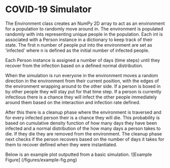 # COVID-19 Simulator

The Environment class creates an NumPy 2D array to act as an environment for
a population to randomly move around in. The environment is populated randomly
with ints representing unique people in the population. Each int is
associated with a Person instance in a dictionary to keep track of their
state. The first n number of people put into the environment are set as
'infected' where n is defined as the initial number of infected people.

Each Person instance is assigned a number of days (time steps) until they
recover from the infection based on a defined normal distribution.

When the simulation is run everyone in the environment moves a random
direction in the environment from their current position, with the edges of
the environment wrapping around to the other side. If a person is boxed in by
other people they will stay put for that time step. If a person is currently
infectious there is a chance they will infect the other people immediately
around them based on the interaction and infection rate defined.

After this there is a cleanup phase where the environment is traversed and for
every infected person their is a chance they will die. This probability is
based on cumulative density function of how many days they have been infected
and a normal distribution of the how many days a person takes to die. If they
die they are removed from the environment. The cleanup phase next checks if 
the person recovers based on the number of days it takes for them to recover
defined when they were instantiated.

Below is an example plot outputted from a basic simulation.
![Example Figure]
(/figures/example-fig.png)
